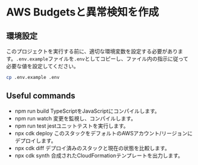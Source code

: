 # AWS Budgetsと異常検知を作成

## 環境設定

このプロジェクトを実行する前に、適切な環境変数を設定する必要があります。`.env.example`ファイルを`.env`としてコピーし、ファイル内の指示に従って必要な値を設定してください。

```bash
cp .env.example .env
```

## Useful commands

- npm run build TypeScriptをJavaScriptにコンパイルします。
- npm run watch 変更を監視し、コンパイルします。
- npm run test jestユニットテストを実行します。
- npx cdk deploy このスタックをデフォルトのAWSアカウント/リージョンにデプロイします。
- npx cdk diff デプロイ済みのスタックと現在の状態を比較します。
- npx cdk synth 合成されたCloudFormationテンプレートを出力します。